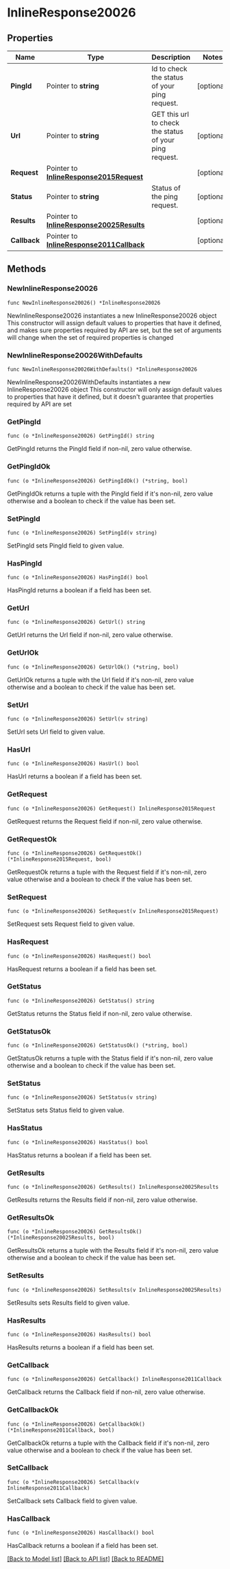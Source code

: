 # InlineResponse20026

## Properties

Name | Type | Description | Notes
------------ | ------------- | ------------- | -------------
**PingId** | Pointer to **string** | Id to check the status of your ping request. | [optional] 
**Url** | Pointer to **string** | GET this url to check the status of your ping request. | [optional] 
**Request** | Pointer to [**InlineResponse2015Request**](InlineResponse2015Request.md) |  | [optional] 
**Status** | Pointer to **string** | Status of the ping request. | [optional] 
**Results** | Pointer to [**InlineResponse20025Results**](InlineResponse20025Results.md) |  | [optional] 
**Callback** | Pointer to [**InlineResponse2011Callback**](InlineResponse2011Callback.md) |  | [optional] 

## Methods

### NewInlineResponse20026

`func NewInlineResponse20026() *InlineResponse20026`

NewInlineResponse20026 instantiates a new InlineResponse20026 object
This constructor will assign default values to properties that have it defined,
and makes sure properties required by API are set, but the set of arguments
will change when the set of required properties is changed

### NewInlineResponse20026WithDefaults

`func NewInlineResponse20026WithDefaults() *InlineResponse20026`

NewInlineResponse20026WithDefaults instantiates a new InlineResponse20026 object
This constructor will only assign default values to properties that have it defined,
but it doesn't guarantee that properties required by API are set

### GetPingId

`func (o *InlineResponse20026) GetPingId() string`

GetPingId returns the PingId field if non-nil, zero value otherwise.

### GetPingIdOk

`func (o *InlineResponse20026) GetPingIdOk() (*string, bool)`

GetPingIdOk returns a tuple with the PingId field if it's non-nil, zero value otherwise
and a boolean to check if the value has been set.

### SetPingId

`func (o *InlineResponse20026) SetPingId(v string)`

SetPingId sets PingId field to given value.

### HasPingId

`func (o *InlineResponse20026) HasPingId() bool`

HasPingId returns a boolean if a field has been set.

### GetUrl

`func (o *InlineResponse20026) GetUrl() string`

GetUrl returns the Url field if non-nil, zero value otherwise.

### GetUrlOk

`func (o *InlineResponse20026) GetUrlOk() (*string, bool)`

GetUrlOk returns a tuple with the Url field if it's non-nil, zero value otherwise
and a boolean to check if the value has been set.

### SetUrl

`func (o *InlineResponse20026) SetUrl(v string)`

SetUrl sets Url field to given value.

### HasUrl

`func (o *InlineResponse20026) HasUrl() bool`

HasUrl returns a boolean if a field has been set.

### GetRequest

`func (o *InlineResponse20026) GetRequest() InlineResponse2015Request`

GetRequest returns the Request field if non-nil, zero value otherwise.

### GetRequestOk

`func (o *InlineResponse20026) GetRequestOk() (*InlineResponse2015Request, bool)`

GetRequestOk returns a tuple with the Request field if it's non-nil, zero value otherwise
and a boolean to check if the value has been set.

### SetRequest

`func (o *InlineResponse20026) SetRequest(v InlineResponse2015Request)`

SetRequest sets Request field to given value.

### HasRequest

`func (o *InlineResponse20026) HasRequest() bool`

HasRequest returns a boolean if a field has been set.

### GetStatus

`func (o *InlineResponse20026) GetStatus() string`

GetStatus returns the Status field if non-nil, zero value otherwise.

### GetStatusOk

`func (o *InlineResponse20026) GetStatusOk() (*string, bool)`

GetStatusOk returns a tuple with the Status field if it's non-nil, zero value otherwise
and a boolean to check if the value has been set.

### SetStatus

`func (o *InlineResponse20026) SetStatus(v string)`

SetStatus sets Status field to given value.

### HasStatus

`func (o *InlineResponse20026) HasStatus() bool`

HasStatus returns a boolean if a field has been set.

### GetResults

`func (o *InlineResponse20026) GetResults() InlineResponse20025Results`

GetResults returns the Results field if non-nil, zero value otherwise.

### GetResultsOk

`func (o *InlineResponse20026) GetResultsOk() (*InlineResponse20025Results, bool)`

GetResultsOk returns a tuple with the Results field if it's non-nil, zero value otherwise
and a boolean to check if the value has been set.

### SetResults

`func (o *InlineResponse20026) SetResults(v InlineResponse20025Results)`

SetResults sets Results field to given value.

### HasResults

`func (o *InlineResponse20026) HasResults() bool`

HasResults returns a boolean if a field has been set.

### GetCallback

`func (o *InlineResponse20026) GetCallback() InlineResponse2011Callback`

GetCallback returns the Callback field if non-nil, zero value otherwise.

### GetCallbackOk

`func (o *InlineResponse20026) GetCallbackOk() (*InlineResponse2011Callback, bool)`

GetCallbackOk returns a tuple with the Callback field if it's non-nil, zero value otherwise
and a boolean to check if the value has been set.

### SetCallback

`func (o *InlineResponse20026) SetCallback(v InlineResponse2011Callback)`

SetCallback sets Callback field to given value.

### HasCallback

`func (o *InlineResponse20026) HasCallback() bool`

HasCallback returns a boolean if a field has been set.


[[Back to Model list]](../README.md#documentation-for-models) [[Back to API list]](../README.md#documentation-for-api-endpoints) [[Back to README]](../README.md)


